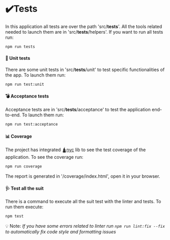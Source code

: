 # ✔️Tests

In this application all tests are over the path 'src/__tests__'.
All the tools related needed to launch them are in 'src/__tests__/helpers'.
If you want to run all tests run:

```sh
npm run tests
```

#### 🧨 Unit tests
There are some unit tests in 'src/__tests__/unit' to test specific
functionalities of the app.
To launch them run:

```sh
npm run test:unit
```

#### 💣 Acceptance tests
Acceptance tests are in 'src/__tests__/acceptance' to test the application end-to-end.
To launch them run:

```sh
npm run test:acceptance
```

#### 📊 Coverage
The project has integrated 🛕[nyc](https://github.com/istanbuljs/nyc)
lib to see the test coverage of the application.
To see the coverage run:

```sh
npm run coverage
```

The report is generated in '/coverage/index.html', open it in your browser.

#### 🩺 Test all the suit
There is a command to execute all the suit test with the linter and tests.
To run them execute:

```sh
npm test
```

💡 Note: _If you have some errors related to linter run
`npm run lint:fix --fix` to automatically fix code style and formatting issues_
